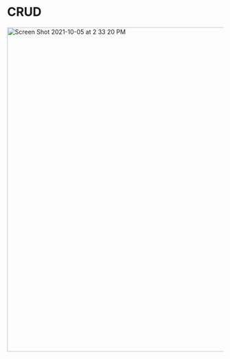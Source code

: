 # CRUD
<img width="756" alt="Screen Shot 2021-10-05 at 2 33 20 PM" src="https://user-images.githubusercontent.com/66452376/136098539-fbf9c94f-ab0c-4cc4-91d0-8a590a43136e.png">
